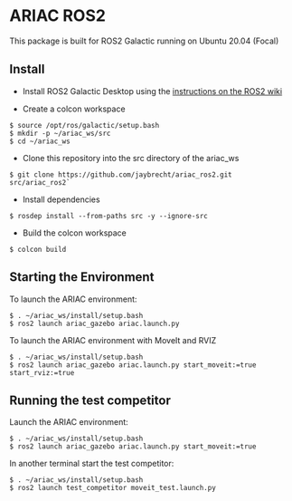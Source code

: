 # ARIAC ROS2 

This package is built for ROS2 Galactic running on Ubuntu 20.04 (Focal)

## Install

- Install ROS2 Galactic Desktop using the [instructions on the ROS2 wiki](https://docs.ros.org/en/galactic/Installation/Ubuntu-Install-Debians.html#)

- Create a colcon workspace 

```
$ source /opt/ros/galactic/setup.bash
$ mkdir -p ~/ariac_ws/src
$ cd ~/ariac_ws
```

- Clone this repository into the src directory of the ariac_ws

```
$ git clone https://github.com/jaybrecht/ariac_ros2.git src/ariac_ros2`
```

- Install dependencies

```
$ rosdep install --from-paths src -y --ignore-src
```

- Build the colcon workspace

```
$ colcon build
```

## Starting the Environment

To launch the ARIAC environment:

```
$ . ~/ariac_ws/install/setup.bash
$ ros2 launch ariac_gazebo ariac.launch.py
```

To launch the ARIAC environment with MoveIt and RVIZ

```
$ . ~/ariac_ws/install/setup.bash
$ ros2 launch ariac_gazebo ariac.launch.py start_moveit:=true start_rviz:=true
```
## Running the test competitor

Launch the ARIAC environment:

```
$ . ~/ariac_ws/install/setup.bash
$ ros2 launch ariac_gazebo ariac.launch.py start_moveit:=true
```

In another terminal start the test competitor:

```
$ . ~/ariac_ws/install/setup.bash
$ ros2 launch test_competitor moveit_test.launch.py
```